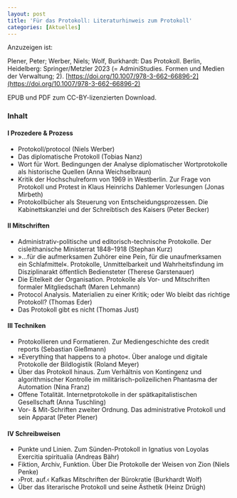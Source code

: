 ```yaml
---
layout: post
title: 'Für das Protokoll: Literaturhinweis zum Protokoll'
categories: [Aktuelles]
---
```


Anzuzeigen ist: 

Plener, Peter; Werber, Niels; Wolf, Burkhardt: Das Protokoll. Berlin, Heidelberg: Springer/Metzler 2023 (= AdminiStudies. Formen und Medien der Verwaltung; 2). [https://doi.org/10.1007/978-3-662-66896-2](https://doi.org/10.1007/978-3-662-66896-2)

EPUB und PDF zum CC-BY-lizenzierten Download.
<!--more-->

### Inhalt

#### I Prozedere & Prozess 

- Protokoll/protocol (Niels Werber)
- Das diplomatische Protokoll (Tobias Nanz)
- Wort für Wort. Bedingungen der Analyse diplomatischer Wortprotokolle als historische Quellen (Anna Weichselbraun)
- Kritik der Hochschulreform von 1969 in Westberlin. Zur Frage von Protokoll und Protest in Klaus Heinrichs Dahlemer Vorlesungen (Jonas Mirbeth)
- Protokollbücher als Steuerung von Entscheidungsprozessen. Die Kabinettskanzlei und der Schreibtisch des Kaisers (Peter Becker)

#### II Mitschriften 
 
- Administrativ-politische und editorisch-technische Protokolle. Der cisleithanische Ministerrat 1848–1918 (Stephan Kurz)
- »…für die aufmerksamen Zuhörer eine Pein, für die unaufmerksamen ein Schlafmittel«. Protokolle, Unmittelbarkeit und Wahrheitsfindung im Disziplinarakt öffentlich Bediensteter (Therese Garstenauer)
- Die Eitelkeit der Organisation. Protokolle als Vor- und Mitschriften formaler Mitgliedschaft (Maren Lehmann)
- Protocol Analysis. Materialien zu einer Kritik; oder Wo bleibt das richtige Protokoll? (Thomas Eder)
- Das Protokoll gibt es nicht (Thomas Just)
 
#### III Techniken

- Protokollieren und Formatieren. Zur Mediengeschichte des credit reports (Sebastian Gießmann)
- »Everything that happens to a photo«. Über analoge und digitale Protokolle der Bildlogistik (Roland Meyer)
- Über das Protokoll hinaus. Zum Verhältnis von Kontingenz und algorithmischer Kontrolle im militärisch-polizeilichen Phantasma der Automation (Nina Franz)
- Offene Totalität. Internetprotokolle in der spätkapitalistischen Gesellschaft (Anna Tuschling)
- Vor- & Mit-Schriften zweiter Ordnung. Das administrative Protokoll und sein Apparat (Peter Plener)
 
#### IV Schreibweisen

- Punkte und Linien. Zum Sünden-Protokoll in Ignatius von Loyolas Exercitia spiritualia (Andreas Bähr)
- Fiktion, Archiv, Funktion. Über Die Protokolle der Weisen von Zion (Niels Penke)
- ›Prot. auf.‹ Kafkas Mitschriften der Bürokratie (Burkhardt Wolf)
- Über das literarische Protokoll und seine Ästhetik (Heinz Drügh)
